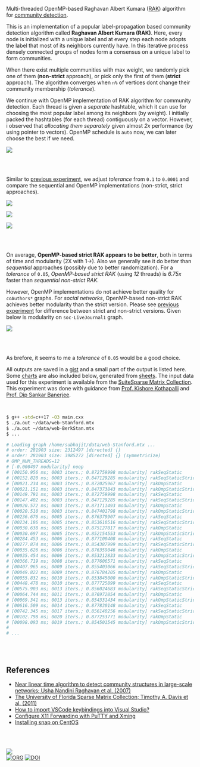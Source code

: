 Multi-threaded OpenMP-based Raghavan Albert Kumara ([RAK]) algorithm for
[community detection].

This is an implementation of a popular label-propagation based community
detection algorithm called **Raghavan Albert Kumara (RAK)**. Here, every node is
initialized with a unique label and at every step each node adopts the label
that most of its neighbors currently have. In this iterative process densely
connected groups of nodes form a consensus on a unique label to form
communities.

When there exist multiple communities with max weight, we randomly pick one of
them (**non-strict** approach), or pick only the first of them (**strict** approach).
The algorithm converges when `n%` of vertices dont change their community
membership (*tolerance*).

We continue with OpenMP implementation of RAK algorithm for community detection.
Each thread is given a *separate* hashtable, which it can use for choosing the
most popular label among its neighbors (by weight). I initially packed the
hashtables (for each thread) contiguously on a vector. However, i observed that
*allocating them separately* given almost *2x* performance (by using pointer to
vectors). OpenMP schedule is `auto` now, we can later choose the best if we
need.

[![](https://i.imgur.com/zLLrbnj.png)][sheetp]

<br>
<br>

Similar to [previous experiment], we adjust *tolerance* from `0.1` to `0.0001` and
compare the sequential and OpenMP implementations (non-strict, strict
approaches).

[![](https://i.imgur.com/10vwdJf.png)][sheetp]

[![](https://i.imgur.com/uhgVh1A.png)][sheetp]

[![](https://i.imgur.com/hH3sKyS.png)][sheetp]

<br>
<br>

On average, **OpenMP-based strict RAK appears to be better**, both in terms of
time and modularity (2X with 1->). Also we generally see it do better than
*sequential* approaches (possibly due to better randomization). For a
*tolerance* of `0.05`, *OpenMP-based strict RAK* (using *12* threads) is *6.75x*
faster than *sequential non-strict RAK*.

However, OpenMP implementations do not achieve better quality for `coAuthors*`
graphs. For *social networks*, OpenMP-based non-strict RAK achieves better
modularity than the strict version. Please see [previous experiment] for difference
between strict and non-strict versions. Given below is modularity on
`soc-LiveJournal1` graph.

[![](https://i.imgur.com/4GMolxZ.png)][sheetp]

<br>
<br>

As brefore, it seems to me a *tolerance* of `0.05` would be a good choice.

All outputs are saved in a [gist] and a small part of the output is listed here.
Some [charts] are also included below, generated from [sheets]. The input data
used for this experiment is available from the [SuiteSparse Matrix Collection].
This experiment was done with guidance from [Prof. Kishore Kothapalli] and
[Prof. Dip Sankar Banerjee].


[RAK]: https://arxiv.org/abs/0709.2938
[community detection]: https://en.wikipedia.org/wiki/Community_search
[previous experiment]: https://github.com/puzzlef/rak-communities-seq
[Prof. Dip Sankar Banerjee]: https://sites.google.com/site/dipsankarban/
[Prof. Kishore Kothapalli]: https://faculty.iiit.ac.in/~kkishore/
[SuiteSparse Matrix Collection]: https://sparse.tamu.edu

<br>

```bash
$ g++ -std=c++17 -O3 main.cxx
$ ./a.out ~/data/web-Stanford.mtx
$ ./a.out ~/data/web-BerkStan.mtx
$ ...

# Loading graph /home/subhajit/data/web-Stanford.mtx ...
# order: 281903 size: 2312497 [directed] {}
# order: 281903 size: 3985272 [directed] {} (symmetricize)
# OMP_NUM_THREADS=12
# [-0.000497 modularity] noop
# [00150.956 ms; 0003 iters.; 0.872759998 modularity] rakSeqStatic       {tolerance=1e-01}
# [00152.820 ms; 0003 iters.; 0.847129285 modularity] rakSeqStaticStrict {tolerance=1e-01}
# [00021.234 ms; 0003 iters.; 0.872025967 modularity] rakOmpStatic       {tolerance=1e-01}
# [00021.151 ms; 0003 iters.; 0.847373843 modularity] rakOmpStaticStrict {tolerance=1e-01}
# [00149.791 ms; 0003 iters.; 0.872759998 modularity] rakSeqStatic       {tolerance=5e-02}
# [00147.402 ms; 0003 iters.; 0.847129285 modularity] rakSeqStaticStrict {tolerance=5e-02}
# [00020.572 ms; 0003 iters.; 0.871711493 modularity] rakOmpStatic       {tolerance=5e-02}
# [00020.510 ms; 0003 iters.; 0.847401798 modularity] rakOmpStaticStrict {tolerance=5e-02}
# [00236.676 ms; 0005 iters.; 0.876379907 modularity] rakSeqStatic       {tolerance=1e-02}
# [00234.186 ms; 0005 iters.; 0.853610516 modularity] rakSeqStaticStrict {tolerance=1e-02}
# [00030.638 ms; 0005 iters.; 0.875127017 modularity] rakOmpStatic       {tolerance=1e-02}
# [00030.697 ms; 0005 iters.; 0.852154553 modularity] rakOmpStaticStrict {tolerance=1e-02}
# [00284.453 ms; 0006 iters.; 0.877100408 modularity] rakSeqStatic       {tolerance=5e-03}
# [00277.874 ms; 0006 iters.; 0.854387999 modularity] rakSeqStaticStrict {tolerance=5e-03}
# [00035.626 ms; 0006 iters.; 0.876359046 modularity] rakOmpStatic       {tolerance=5e-03}
# [00035.454 ms; 0006 iters.; 0.853212833 modularity] rakOmpStaticStrict {tolerance=5e-03}
# [00366.719 ms; 0008 iters.; 0.877606571 modularity] rakSeqStatic       {tolerance=1e-03}
# [00407.965 ms; 0009 iters.; 0.855403066 modularity] rakSeqStaticStrict {tolerance=1e-03}
# [00049.822 ms; 0009 iters.; 0.876784205 modularity] rakOmpStatic       {tolerance=1e-03}
# [00055.832 ms; 0010 iters.; 0.853845000 modularity] rakOmpStaticStrict {tolerance=1e-03}
# [00448.478 ms; 0010 iters.; 0.877725899 modularity] rakSeqStatic       {tolerance=5e-04}
# [00575.903 ms; 0013 iters.; 0.856024683 modularity] rakSeqStaticStrict {tolerance=5e-04}
# [00064.744 ms; 0011 iters.; 0.876972854 modularity] rakOmpStatic       {tolerance=5e-04}
# [00069.341 ms; 0013 iters.; 0.854331434 modularity] rakOmpStaticStrict {tolerance=5e-04}
# [00616.509 ms; 0014 iters.; 0.877830148 modularity] rakSeqStatic       {tolerance=1e-04}
# [00742.345 ms; 0017 iters.; 0.856140256 modularity] rakSeqStaticStrict {tolerance=1e-04}
# [00102.798 ms; 0020 iters.; 0.877253771 modularity] rakOmpStatic       {tolerance=1e-04}
# [00098.093 ms; 0019 iters.; 0.854501545 modularity] rakOmpStaticStrict {tolerance=1e-04}
#
# ...
```

<br>
<br>


## References

- [Near linear time algorithm to detect community structures in large-scale networks; Usha Nandini Raghavan et al. (2007)](https://arxiv.org/abs/0709.2938)
- [The University of Florida Sparse Matrix Collection; Timothy A. Davis et al. (2011)](https://doi.org/10.1145/2049662.2049663)
- [How to import VSCode keybindings into Visual Studio?](https://stackoverflow.com/a/62417446/1413259)
- [Configure X11 Forwarding with PuTTY and Xming](https://www.centlinux.com/2019/01/configure-x11-forwarding-putty-xming-windows.html)
- [Installing snap on CentOS](https://snapcraft.io/docs/installing-snap-on-centos)

<br>
<br>


[![](https://i.imgur.com/7QLfaW3.jpg)](https://www.youtube.com/watch?v=IwiYQILYXDQ)<br>
[![ORG](https://img.shields.io/badge/org-puzzlef-green?logo=Org)](https://puzzlef.github.io)
[![DOI](https://zenodo.org/badge/561733691.svg)](https://zenodo.org/badge/latestdoi/561733691)


[gist]: https://gist.github.com/wolfram77/d4503226d989c2752210df65ea12ec4d
[charts]: https://imgur.com/a/cYzo2Ai
[sheets]: https://docs.google.com/spreadsheets/d/1D7EpBMmnGlJlk0uUEqUTYWm5Gxc-AXVhSfxbDA56y8Y/edit?usp=sharing
[sheetp]: https://docs.google.com/spreadsheets/d/e/2PACX-1vRLy5tronSINq10-myRK8M7ykPKwXF0AwwvssViiqbu3va6USoVncYppn6RzvxNqGw8ev2gIDQ1G7wA/pubhtml
